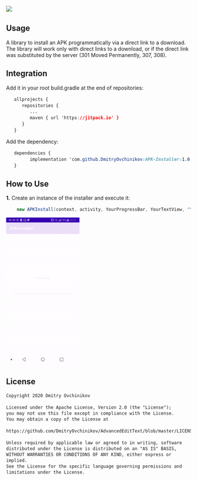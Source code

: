 [![](https://jitpack.io/v/DmitryOvchinikov/APK-Installer.svg)](https://jitpack.io/#DmitryOvchinikov/APK-Installer)

## Usage
A library to install an APK programmatically via a direct link to a download.
The library will work only with direct links to a download, or if the direct link was substituted by the server (301 Moved Permanently, 307, 308).

## Integration  
  Add it in your root build.gradle at the end of repositories:
```css  
   allprojects {  
      repositories {  
         ...  
         maven { url 'https://jitpack.io' }  
      }  
   }  
```  
Add the dependency:
```css  
   dependencies {  
	     implementation 'com.github.DmitryOvchinikov:APK-Installer:1.0.2'
   }  
```  

## How to Use
**1.** Create an instance of the installer and execute it:
```Java
    new APKInstall(context, activity, YourProgressBar, YourTextView, "YourAPKDirectDownloadLink").execute();
```

<img src="https://github.com/DmitryOvchinikov/APK-Installer/blob/master/library_demo.gif" width="200" width="120" />

## License   
  
```  
Copyright 2020 Dmitry Ovchinikov  
  
Licensed under the Apache License, Version 2.0 (the "License");  
you may not use this file except in compliance with the License.  
You may obtain a copy of the License at  
  
https://github.com/DmitryOvchinikov/AdvancedEditText/blob/master/LICENSE  
  
Unless required by applicable law or agreed to in writing, software  
distributed under the License is distributed on an "AS IS" BASIS,  
WITHOUT WARRANTIES OR CONDITIONS OF ANY KIND, either express or implied.  
See the License for the specific language governing permissions and  
limitations under the License.  
```
